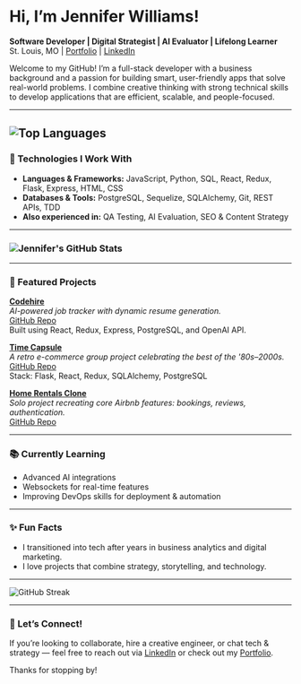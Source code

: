 # Hi, I’m Jennifer Williams!

**Software Developer | Digital Strategist | AI Evaluator | Lifelong Learner**  
St. Louis, MO | [Portfolio](https://jenw79.github.io/portfolio/) | [LinkedIn](https://www.linkedin.com/in/jkwill646/)  

Welcome to my GitHub! I’m a full-stack developer with a business background and a passion for building smart, user-friendly apps that solve real-world problems. I combine creative thinking with strong technical skills to develop applications that are efficient, scalable, and people-focused.

---
![Top Languages](https://github-readme-stats.vercel.app/api/top-langs/?username=JenW79&layout=compact&theme=github_dark)
---

### 🔧 Technologies I Work With
- **Languages & Frameworks:** JavaScript, Python, SQL, React, Redux, Flask, Express, HTML, CSS  
- **Databases & Tools:** PostgreSQL, Sequelize, SQLAlchemy, Git, REST APIs, TDD  
- **Also experienced in:** QA Testing, AI Evaluation, SEO & Content Strategy

---
### ![Jennifer's GitHub Stats](https://github-readme-stats.vercel.app/api?username=JenW79&show_icons=true&theme=github_dark)

---
### 🚀 Featured Projects
**[Codehire](https://codehire-ie8o.onrender.com)**  
*AI-powered job tracker with dynamic resume generation.*  
[GitHub Repo](https://github.com/JenW79/codehire)  
Built using React, Redux, Express, PostgreSQL, and OpenAI API.

**[Time Capsule](https://timecapsule-dev-preview.onrender.com)**  
*A retro e-commerce group project celebrating the best of the '80s–2000s.*  
[GitHub Repo](https://github.com/JenW79/thetimecapsule)  
Stack: Flask, React, Redux, SQLAlchemy, PostgreSQL

**[Home Rentals Clone](https://jens-auth-me.onrender.com/)**  
*Solo project recreating core Airbnb features: bookings, reviews, authentication.*  
[GitHub Repo](https://github.com/JenW79/projectmod4)

---

### 📚 Currently Learning
- Advanced AI integrations
- Websockets for real-time features
- Improving DevOps skills for deployment & automation

---

### ✨ Fun Facts
- I transitioned into tech after years in business analytics and digital marketing.
- I love projects that combine strategy, storytelling, and technology.

---

![GitHub Streak](https://github-readme-streak-stats.herokuapp.com/?user=JenW79&theme=github-dark)

---

### 🤝 Let’s Connect!
If you’re looking to collaborate, hire a creative engineer, or chat tech & strategy — feel free to reach out via [LinkedIn](https://www.linkedin.com/in/jkwill646/) or check out my [Portfolio](https://jenw79.github.io/portfolio/).

Thanks for stopping by!

<!--
**JenW79/JenW79** is a ✨ _special_ ✨ repository because its `README.md` (this file) appears on your GitHub profile.

Here are some ideas to get you started:

- 🔭 I’m currently working on ...
- 🌱 I’m currently learning ...
- 👯 I’m looking to collaborate on ...
- 🤔 I’m looking for help with ...
- 💬 Ask me about ...
- 📫 How to reach me: ...
- 😄 Pronouns: ...
- ⚡ Fun fact: ...
-->
